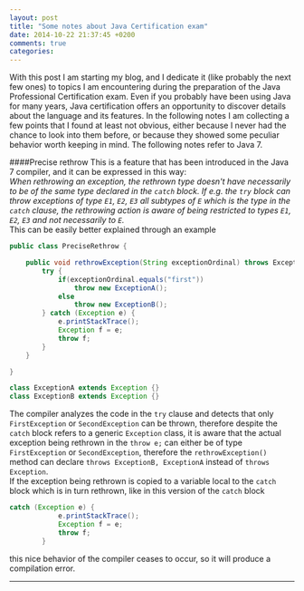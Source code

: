```yaml
---
layout: post
title: "Some notes about Java Certification exam"
date: 2014-10-22 21:37:45 +0200
comments: true
categories: 
---
```


With this post I am starting my blog, and I dedicate it (like probably the next few ones) to topics I am encountering during the preparation of the Java Professional Certification exam.
Even if you probably have been using Java for many years, Java certification offers an opportunity to discover details about the language and its features.
In the following notes I am collecting a few points that I found at least not obvious, either because I never had the chance to look into them before, or because they showed some peculiar behavior worth keeping in mind. The following notes refer to Java 7.

####Precise rethrow
This is a feature that has been introduced in the Java 7 compiler, and it can be expressed in this way:  
*When rethrowing an exception, the rethrown type doesn't have necessarily to be of the same type declared in the `catch` block. If e.g. the `try` block can throw exceptions of type `E1`, `E2`, `E3` all subtypes of `E` which is the type in the `catch` clause, the rethrowing action is aware of being restricted to types `E1`, `E2`, `E3` and not necessarily to `E`.*  
This can be easily better explained through an example

``` Java
public class PreciseRethrow {

    public void rethrowException(String exceptionOrdinal) throws ExceptionB, ExceptionA {
        try {
            if(exceptionOrdinal.equals("first"))
                throw new ExceptionA();
            else
                throw new ExceptionB();
        } catch (Exception e) {
            e.printStackTrace();
            Exception f = e;
            throw f;
        }
    }

}

class ExceptionA extends Exception {}
class ExceptionB extends Exception {}
```
The compiler analyzes the code in the `try` clause and detects that only `FirstException` or `SecondException` can be thrown, therefore despite the `catch` block refers to a generic `Exception` class, it is aware that the actual exception being rethrown in the `throw e;` can either be of type `FirstException` or `SecondException`, therefore the `rethrowException()` method can declare `throws ExceptionB, ExceptionA` instead of `throws Exception`.  
If the exception being rethrown is copied to a variable local to the `catch` block which is in turn rethrown, like in this version of the `catch` block

``` Java
catch (Exception e) {
            e.printStackTrace();
            Exception f = e;
            throw f;
        }
```

this nice behavior of the compiler ceases to occur, so it will produce a compilation error.

___
